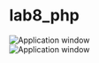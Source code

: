 # lab8_php
![Application window](https://i.imgur.com/ooF1Cv2.jpg)<br>
![Application window](https://i.imgur.com/0p6b43M.jpg)<br>
